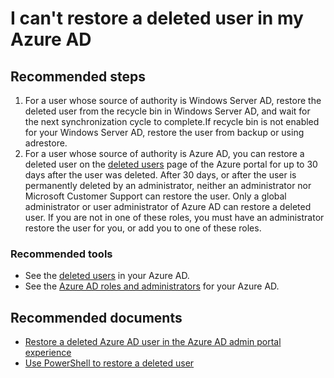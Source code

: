 <properties 
    pageTitle="I can't restore a deleted user in my Azure AD"
    description="I can't resotre a deleted user in my Azure AD"
    service="microsoft.aad"
    resource="Microsoft_AAD_IAM"
    authorAlias="Jeffsta-MSFT"
    authors="Jeffsta-MSFT"
    selfHelpType="generic" 
    supportTopicIds="32615430"
    productPesIds="16578"
    cloudEnvironments="public"
 />

# I can't restore a deleted user in my Azure AD

## **Recommended steps**

1. For a user whose source of authority is Windows Server AD, restore the deleted user from the recycle bin in Windows Server AD, and wait for the next synchronization cycle to complete.If recycle bin is not enabled for your Windows Server AD, restore the user from backup or using adrestore.<br>
2. For a user whose source of authority is Azure AD, you can restore a deleted user on the [deleted users](https://portal.azure.com/#blade/Microsoft_AAD_IAM/UsersManagementMenuBlade/DeletedUsers) page of the Azure portal for up to 30 days after the user was deleted. After 30 days, or after the user is permanently deleted by an administrator, neither an administrator nor Microsoft Customer Support can restore the user. Only a global administrator or user administrator of Azure AD can restore a deleted user. If you are not in one of these roles, you must have an administrator restore the user for you, or add you to one of these roles.<br>

### **Recommended tools**

* See the [deleted users](https://portal.azure.com/#blade/Microsoft_AAD_IAM/UsersManagementMenuBlade/DeletedUsers) in your Azure AD. <br>
* See the [Azure AD roles and administrators](https://portal.azure.com/#blade/Microsoft_AAD_IAM/ActiveDirectoryMenuBlade/RolesAndAdministrators) for your Azure AD.<br>

## **Recommended documents**

* [Restore a deleted Azure AD user in the Azure AD admin portal experience](https://docs.microsoft.com/azure/active-directory/fundamentals/active-directory-users-restore)<br>
* [Use PowerShell to restore a deleted user](https://docs.microsoft.com/powershell/module/msonline/restore-msoluser?view=azureadps-1.0)
